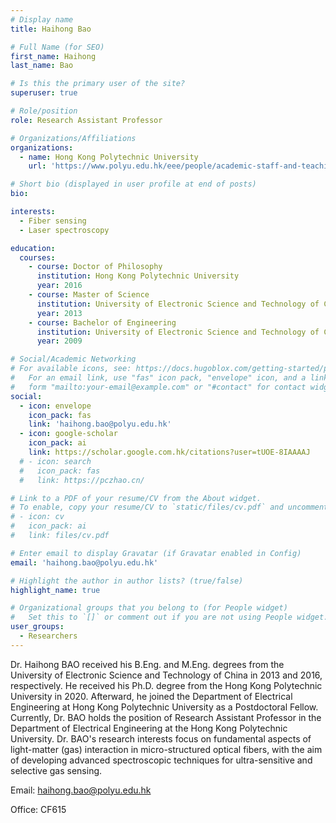 ```yaml
---
# Display name
title: Haihong Bao

# Full Name (for SEO)
first_name: Haihong
last_name: Bao

# Is this the primary user of the site?
superuser: true

# Role/position
role: Research Assistant Professor

# Organizations/Affiliations
organizations:
  - name: Hong Kong Polytechnic University
    url: 'https://www.polyu.edu.hk/eee/people/academic-staff-and-teaching-staff/prof-jin-wei/'

# Short bio (displayed in user profile at end of posts)
bio: 

interests:
  - Fiber sensing
  - Laser spectroscopy

education:
  courses:
    - course: Doctor of Philosophy
      institution: Hong Kong Polytechnic University
      year: 2016
    - course: Master of Science
      institution: University of Electronic Science and Technology of China
      year: 2013
    - course: Bachelor of Engineering
      institution: University of Electronic Science and Technology of China
      year: 2009

# Social/Academic Networking
# For available icons, see: https://docs.hugoblox.com/getting-started/page-builder/#icons
#   For an email link, use "fas" icon pack, "envelope" icon, and a link in the
#   form "mailto:your-email@example.com" or "#contact" for contact widget.
social:
  - icon: envelope
    icon_pack: fas
    link: 'haihong.bao@polyu.edu.hk'
  - icon: google-scholar
    icon_pack: ai
    link: https://scholar.google.com.hk/citations?user=tUOE-8IAAAAJ
  # - icon: search
  #   icon_pack: fas
  #   link: https://pczhao.cn/

# Link to a PDF of your resume/CV from the About widget.
# To enable, copy your resume/CV to `static/files/cv.pdf` and uncomment the lines below.
# - icon: cv
#   icon_pack: ai
#   link: files/cv.pdf

# Enter email to display Gravatar (if Gravatar enabled in Config)
email: 'haihong.bao@polyu.edu.hk'

# Highlight the author in author lists? (true/false)
highlight_name: true

# Organizational groups that you belong to (for People widget)
#   Set this to `[]` or comment out if you are not using People widget.
user_groups:
  - Researchers
---
```

Dr. Haihong BAO received his B.Eng. and M.Eng. degrees from the University of Electronic Science and Technology of China in 2013 and 2016, respectively. He received his Ph.D. degree from the Hong Kong Polytechnic University in 2020. Afterward, he joined the Department of Electrical Engineering at Hong Kong Polytechnic University as a Postdoctoral Fellow. Currently, Dr. BAO holds the position of Research Assistant Professor in the Department of Electrical Engineering at the Hong Kong Polytechnic University. Dr. BAO's research interests focus on fundamental aspects of light-matter (gas) interaction in micro-structured optical fibers, with the aim of developing advanced spectroscopic techniques for ultra-sensitive and selective gas sensing.

Email: haihong.bao@polyu.edu.hk

Office: CF615

